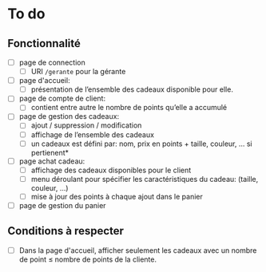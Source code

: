 # To do

## Fonctionnalité

- [ ] page de connection
  - [ ] URI `/gerante` pour la gérante
- [ ] page d'accueil:
  - [ ] présentation de l’ensemble des cadeaux disponible pour elle.
- [ ] page de compte de client:
  - [ ] contient entre autre le nombre de points qu’elle a accumulé
- [ ] page de gestion des cadeaux:
  - [ ] ajout / suppression / modification
  - [ ] affichage de l’ensemble des cadeaux
  - [ ] un cadeaux est défini par: nom, prix en points + taille, couleur, ... si pertienent\*
- [ ] page achat cadeau:
  - [ ] affichage des cadeaux disponibles pour le client
  - [ ] menu déroulant pour spécifier les caractéristiques du cadeau: (taille, couleur, ...)
  - [ ] mise à jour des points à chaque ajout dans le panier
- [ ] page de gestion du panier

## Conditions à respecter

- [ ] Dans la page d'accueil, afficher seulement les cadeaux avec un nombre de point $\le$ nombre de points de la cliente.
